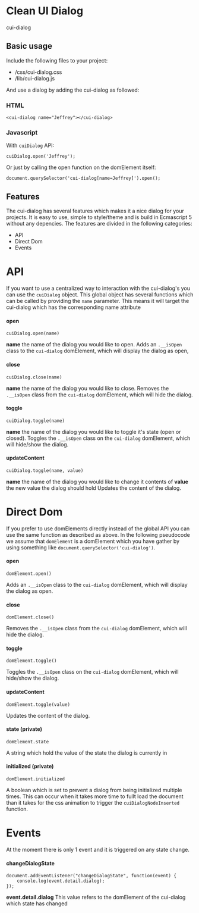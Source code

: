# Clean UI Dialog #
cui-dialog


## Basic usage
Include the following files to your project:
- /css/cui-dialog.css
- /lib/cui-dialog.js

And use a dialog by adding the cui-dialog as followed:

### HTML
```
<cui-dialog name="Jeffrey"></cui-dialog>
```

### Javascript
With `cuiDialog` API:
```
cuiDialog.open('Jeffrey');
```

Or just by calling the open function on the domElement itself:
```
document.querySelector('cui-dialog[name=Jeffrey]').open();
```


## Features
The cui-dialog has several features which makes it a nice dialog for your projects. It is easy to use, simple to style/theme and is build in Ecmascript 5 without any depencies.
The features are divided in the following categories:
- API
- Direct Dom
- Events



# API
If you want to use a centralized way to interaction with the cui-dialog's you can use the `cuiDialog` object. This global object has several functions which can be called by providing the `name` parameter. This means it will target the cui-dialog which has the corresponding name attribute

#### open
```
cuiDialog.open(name)
```
**name** the name of the dialog you would like to open.
Adds an `.__isOpen` class to the `cui-dialog` domElement, which will display the dialog as open,

#### close
```
cuiDialog.close(name)
```
**name** the name of the dialog you would like to close.
Removes the `.__isOpen` class from the `cui-dialog` domElement, which will hide the dialog.

#### toggle
```
cuiDialog.toggle(name)
```
**name** the name of the dialog you would like to toggle it's state (open or closed).
Toggles the `.__isOpen` class on the `cui-dialog` domElement, which will hide/show the dialog.


#### updateContent
```
cuiDialog.toggle(name, value)
```
**name** the name of the dialog you would like to change it contents of
**value** the new value the dialog should hold
Updates the content of the dialog.





# Direct Dom
If you prefer to use domElements directly instead of the global API you can use the same function as described as above. In the following pseudocode
we assume that `domElement` is a domElement which you have gather by using something like `document.querySelector('cui-dialog')`.

#### open
```
domElement.open()
```
Adds an `.__isOpen` class to the `cui-dialog` domElement, which will display the dialog as open.

#### close
```
domElement.close()
```
Removes the `.__isOpen` class from the `cui-dialog` domElement, which will hide the dialog.


#### toggle
```
domElement.toggle()
```
Toggles the `.__isOpen` class on the `cui-dialog` domElement, which will hide/show the dialog.


#### updateContent
```
domElement.toggle(value)
```
Updates the content of the dialog.


#### state (private)
```
domElement.state
```
A string which hold the value of the state the dialog is currently in

#### initialized (private)
```
domElement.initialized
```
A boolean which is set to prevent a dialog from being initialized multiple times. This can occur when it takes more time to fullt load the
document than it takes for the css animation to trigger the `cuiDialogNodeInserted` function.


# Events
At the moment there is only 1 event and it is triggered on any state change.

#### changeDialogState
```
document.addEventListener("changeDialogState", function(event) {
    console.log(event.detail.dialog);
});
```
**event.detail.dialog** This value refers to the domElement of the cui-dialog which state has changed